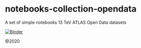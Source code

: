 # notebooks-collection-opendata
A set of simple notebooks 13 TeV ATLAS Open Data datasets

[![Binder](https://mybinder.org/badge_logo.svg)](https://mybinder.org/v2/gh/rahulgrit/notebooks-collection-opendata/master)

@2020
